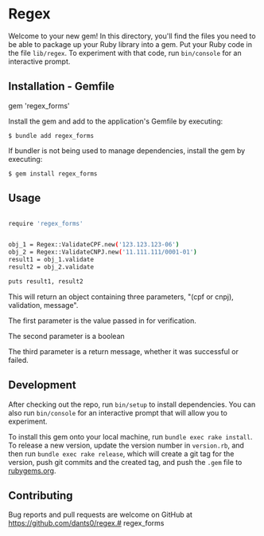 # Regex

Welcome to your new gem! In this directory, you'll find the files you need to be able to package up your Ruby library into a gem. Put your Ruby code in the file `lib/regex`. To experiment with that code, run `bin/console` for an interactive prompt.

## Installation - Gemfile

gem 'regex_forms'

Install the gem and add to the application's Gemfile by executing:

    $ bundle add regex_forms

If bundler is not being used to manage dependencies, install the gem by executing:

    $ gem install regex_forms

## Usage

```bash

require 'regex_forms'


obj_1 = Regex::ValidateCPF.new('123.123.123-06')
obj_2 = Regex::ValidateCNPJ.new('11.111.111/0001-01')
result1 = obj_1.validate
result2 = obj_2.validate

puts result1, result2

```

This will return an object containing three parameters, "(cpf or cnpj), validation, message". 

The first parameter is the value passed in for verification.

The second parameter is a boolean

The third parameter is a return message, whether it was successful or failed.



## Development

After checking out the repo, run `bin/setup` to install dependencies. You can also run `bin/console` for an interactive prompt that will allow you to experiment.

To install this gem onto your local machine, run `bundle exec rake install`. To release a new version, update the version number in `version.rb`, and then run `bundle exec rake release`, which will create a git tag for the version, push git commits and the created tag, and push the `.gem` file to [rubygems.org](https://rubygems.org).

## Contributing

Bug reports and pull requests are welcome on GitHub at https://github.com/dants0/regex.#   r e g e x _ f o r m s  
 